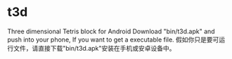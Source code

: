 # t3d
Three dimensional Tetris block for Android
Download "bin/t3d.apk" and push into your phone, If you want to get a executable file.
假如你只是要可运行文件，请直接下载"bin/t3d.apk"安装在手机或安卓设备中。
